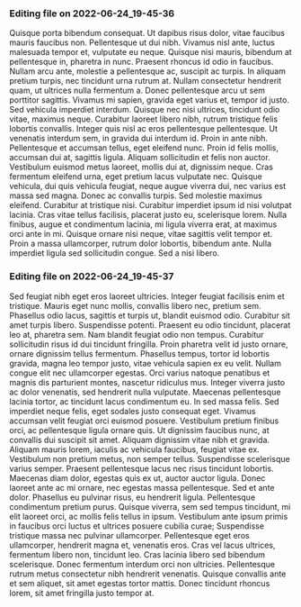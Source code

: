 

### Editing file on 2022-06-24_19-45-36

Quisque porta bibendum consequat. Ut dapibus risus dolor, vitae faucibus mauris faucibus non. Pellentesque ut dui nibh. Vivamus nisl ante, luctus malesuada tempor et, vulputate eu neque. Quisque nisi mauris, bibendum at pellentesque in, pharetra in nunc. Praesent rhoncus id odio in faucibus. Nullam arcu ante, molestie a pellentesque ac, suscipit ac turpis. In aliquam pretium turpis, nec tincidunt urna rutrum at.
Nullam consectetur hendrerit quam, ut ultrices nulla fermentum a. Donec pellentesque arcu ut sem porttitor sagittis. Vivamus mi sapien, gravida eget varius et, tempor id justo. Sed vehicula imperdiet interdum. Quisque nec nisi ultrices, tincidunt odio vitae, maximus neque. Curabitur laoreet libero nibh, rutrum tristique felis lobortis convallis. Integer quis nisl ac eros pellentesque pellentesque. Ut venenatis interdum sem, in gravida dui interdum id. Proin in ante nibh.
Pellentesque et accumsan tellus, eget eleifend nunc. Proin id felis mollis, accumsan dui at, sagittis ligula. Aliquam sollicitudin et felis non auctor. Vestibulum euismod metus laoreet, mollis dui at, dignissim neque. Cras fermentum eleifend urna, eget pretium lacus vulputate nec. Quisque vehicula, dui quis vehicula feugiat, neque augue viverra dui, nec varius est massa sed magna. Donec ac convallis turpis. Sed molestie maximus eleifend. Curabitur at tristique nisi. Curabitur imperdiet ipsum id nisi volutpat lacinia. Cras vitae tellus facilisis, placerat justo eu, scelerisque lorem. Nulla finibus, augue et condimentum lacinia, mi ligula viverra erat, at maximus orci ante in mi. Quisque ornare nisi neque, vitae sagittis velit tempor et. Proin a massa ullamcorper, rutrum dolor lobortis, bibendum ante. Nulla imperdiet ligula sed sollicitudin congue. Sed a nisi libero.




### Editing file on 2022-06-24_19-45-37

Sed feugiat nibh eget eros laoreet ultricies. Integer feugiat facilisis enim et tristique. Mauris eget nunc mollis, convallis libero nec, pretium sem. Phasellus odio lacus, sagittis et turpis ut, blandit euismod odio. Curabitur sit amet turpis libero. Suspendisse potenti. Praesent eu odio tincidunt, placerat leo at, pharetra sem. Nam blandit feugiat odio non tempus. Curabitur sollicitudin risus id dui tincidunt fringilla. Proin pharetra velit id justo ornare, ornare dignissim tellus fermentum. Phasellus tempus, tortor id lobortis gravida, magna leo tempor justo, vitae vehicula sapien ex eu velit. Nullam congue elit nec ullamcorper egestas. Orci varius natoque penatibus et magnis dis parturient montes, nascetur ridiculus mus. Integer viverra justo ac dolor venenatis, sed hendrerit nulla vulputate. Maecenas pellentesque lacinia tortor, ac tincidunt lacus condimentum eu. In sed massa felis.
Sed imperdiet neque felis, eget sodales justo consequat eget. Vivamus accumsan velit feugiat orci euismod posuere. Vestibulum pretium finibus orci, ac pellentesque ligula ornare quis. Ut dignissim faucibus nunc, at convallis dui suscipit sit amet. Aliquam dignissim vitae nibh et gravida. Aliquam mauris lorem, iaculis ac vehicula faucibus, feugiat vitae ex. Vestibulum non pretium metus, non semper tellus. Suspendisse scelerisque varius semper. Praesent pellentesque lacus nec risus tincidunt lobortis. Maecenas diam dolor, egestas quis ex ut, auctor auctor ligula. Donec laoreet ante ac mi ornare, nec egestas massa pellentesque. Sed et ante dolor. Phasellus eu pulvinar risus, eu hendrerit ligula. Pellentesque condimentum pretium purus. Quisque viverra, sem sed tempus tincidunt, mi elit laoreet orci, ac mollis felis tellus in ipsum.
Vestibulum ante ipsum primis in faucibus orci luctus et ultrices posuere cubilia curae; Suspendisse tristique massa nec pulvinar ullamcorper. Pellentesque eget eros ullamcorper, hendrerit magna et, venenatis eros. Cras vel lacus ultrices, fermentum libero non, tincidunt leo. Cras lacinia libero sed bibendum scelerisque. Donec fermentum interdum orci non ultricies. Pellentesque rutrum metus consectetur nibh hendrerit venenatis. Quisque convallis ante et sem aliquet, sit amet egestas tortor mattis. Donec tincidunt rhoncus lorem, sit amet fringilla justo tempor at.



